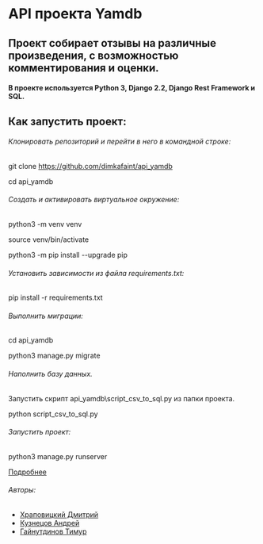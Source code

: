 API проекта Yamdb
================
## Проект собирает отзывы на различные произведения, с возможностью комментирования и оценки.

#### В проекте используется Python 3, Django 2.2, Django Rest Framework и SQL.

## Как запустить проект:

###### Клонировать репозиторий и перейти в него в командной строке:

git clone https://github.com/dimkafaint/api_yamdb

cd api_yamdb

###### Cоздать и активировать виртуальное окружение:

python3 -m venv venv

source venv/bin/activate

python3 -m pip install --upgrade pip

###### Установить зависимости из файла requirements.txt:

pip install -r requirements.txt

###### Выполнить миграции:

cd api_yamdb

python3 manage.py migrate

###### Наполнить базу данных.

Запустить скрипт api_yamdb\script_csv_to_sql.py из папки проекта.

python script_csv_to_sql.py

###### Запустить проект:

python3 manage.py runserver

[Подробнее](http://127.0.0.1:8000/redoc/)

###### Авторы:
- [Храповицкий Дмитрий](https://github.com/dimkafaint)
- [Кузнецов Андрей](https://github.com/HoodFast)
- [Гайнутдинов Тимур](https://github.com/timurgain)
